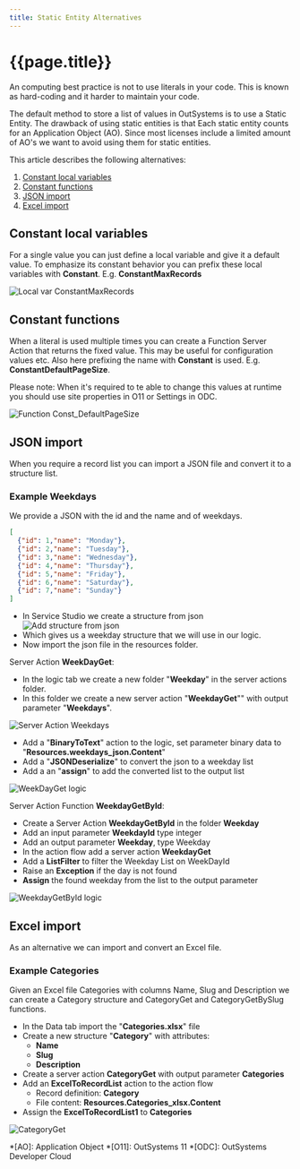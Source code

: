 ```yaml
---
title: Static Entity Alternatives
---
```

# {{page.title}}

An computing best practice is not to use literals in your code. This is known as hard-coding and it harder to maintain your code.

The default method to store a list of values in OutSystems is to use a Static Entity. The drawback of using static entities is that Each static entity counts for an Application Object (AO). Since most licenses include a limited amount of AO's we want to avoid using them for static entities.

This article describes the following alternatives:

1. [Constant local variables](#constant-local-variables)
1. [Constant functions](#constant-functions)
1. [JSON import](#json-import)
1. [Excel import](#excel-import)

## Constant local variables

For a single value you can just define a local variable and give it a default value. To emphasize its constant behavior you can prefix these local variables with **Constant**. E.g. **ConstantMaxRecords**

![Local var ConstantMaxRecords](/how-to/images/ConstantMaxRecords.png)

## Constant functions

When a literal is used multiple times you can create a Function Server Action that returns the fixed value. This may be useful for configuration values etc. Also here prefixing the name with **Constant** is used. E.g. **ConstantDefaultPageSize**.

Please note: When it's required to te able to change this values at runtime you should use site properties in O11 or Settings in ODC.

![Function Const_DefaultPageSize](/how-to/images/Function_ConstantDefaultPageSize.png)

## JSON import

When you require a record list you can import a JSON file and convert it to a structure list.

### Example Weekdays

We provide a JSON with the id and the name and of weekdays.

```json
[
  {"id": 1,"name": "Monday"},
  {"id": 2,"name": "Tuesday"},
  {"id": 3,"name": "Wednesday"},
  {"id": 4,"name": "Thursday"},
  {"id": 5,"name": "Friday"},
  {"id": 6,"name": "Saturday"},
  {"id": 7,"name": "Sunday"}
]
```

* In Service Studio we create a structure from json
![Add structure from json](/how-to/images/AddStructureFromJSon.png)
* Which gives us a weekday structure that we will use in our logic.
* Now import the json file in the resources folder.

Server Action **WeekDayGet**:

* In the logic tab we create a new folder "**Weekday**" in the server actions folder.
* In this folder we create a new server action "**WeekdayGet**"" with output parameter "**Weekdays**".

![Server Action Weekdays](/how-to/images/SA_Weekdays.png)

* Add a "**BinaryToText**" action to the logic, set parameter binary data to "**Resources.weekdays_json.Content**"
* Add a "**JSONDeserialize**" to convert the json to a weekday list
* Add a an "**assign**" to add the converted list to the output list

![WeekDayGet logic](/how-to/images/WeekDayGetLogic.png)

Server Action Function **WeekdayGetById**:

* Create a Server Action **WeekdayGetById** in the folder **Weekday**
* Add an input parameter **WeekdayId** type integer
* Add an output parameter **Weekday**, type Weekday
* In the action flow add a server action **WeekdayGet**
* Add a **ListFilter** to filter the Weekday List on WeekDayId
* Raise an **Exception** if the day is not found
* **Assign** the found weekday from the list to the output parameter

![WeekdayGetById logic](/how-to/images/WeekDayGetById.png)

## Excel import

As an alternative we can import and convert an Excel file.

### Example Categories

Given an Excel file Categories with columns Name, Slug and Description we can create a Category structure and CategoryGet and CategoryGetBySlug functions.

* In the Data tab import the "**Categories.xlsx**" file
* Create a new structure "**Category**" with attributes:
    * **Name**
    * **Slug**
    * **Description**
* Create a server action **CategoryGet** with output parameter **Categories**
* Add an **ExcelToRecordList** action to the action flow
    * Record definition: **Category**
    * File content: **Resources.Categories_xlsx.Content**
* Assign the **ExcelToRecordList1** to **Categories**

![CategoryGet](/how-to/images/CategoryGet.png)

*[AO]: Application Object
*[O11]: OutSystems 11
*[ODC]: OutSystems Developer Cloud
